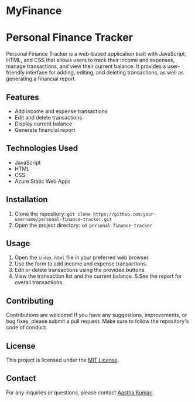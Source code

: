 # MyFinance
# Personal Finance Tracker

Personal Finance Tracker is a web-based application built with JavaScript, HTML, and CSS that allows users to track their income and expenses, 
manage transactions, and view their current balance. It provides a user-friendly interface for adding, editing, 
and deleting transactions, as well as generating a financial report.

## Features

- Add income and expense transactions
- Edit and delete transactions
- Display current balance
- Generate financial report

## Technologies Used

- JavaScript
- HTML
- CSS
- Azure Static Web Apps

## Installation

1. Clone the repository: `git clone https://github.com/your-username/personal-finance-tracker.git`
2. Open the project directory: `cd personal-finance-tracker`

## Usage

1. Open the `index.html` file in your preferred web browser.
2. Use the form to add income and expense transactions.
3. Edit or delete transactions using the provided buttons.
4. View the transaction list and the current balance.
5.See the report for overall transactions.
## Contributing

Contributions are welcome! If you have any suggestions, improvements, or bug fixes, please submit a pull request.
Make sure to follow the repository's code of conduct.

## License

This project is licensed under the [MIT License](LICENSE).

## Contact

For any inquiries or questions, please contact [Aastha Kumari](aasthak108@gmail.com).
